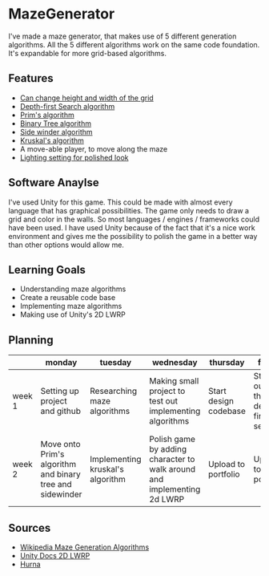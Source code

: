 # MazeGenerator
I've made a maze generator, that makes use of 5 different generation algorithms. All the 5 different algorithms work on the same code foundation. It's expandable for more grid-based algorithms.

## Features

- [Can change height and width of the grid](link)
- [Depth-first Search algorithm](https://en.wikipedia.org/wiki/Depth-first_search)
- [Prim's algorithm](https://en.wikipedia.org/wiki/Prim%27s_algorithm)
- [Binary Tree algorithm](https://en.wikipedia.org/wiki/Binary_tree)
- [Side winder algorithm](http://weblog.jamisbuck.org/2011/2/3/maze-generation-sidewinder-algorithm)
- [Kruskal's algorithm](https://en.wikipedia.org/wiki/Kruskal%27s_algorithm)
- A move-able player, to move along the maze
- [Lighting setting for polished look](https://docs.unity3d.com/Packages/com.unity.render-pipelines.lightweight@6.7/manual/2d-index.html)

## Software Anaylse 
I've used Unity for this game. This could be made with almost every language that has graphical possibilities. The game only needs to draw a grid and color in the walls. So most languages / engines / frameworks could have been used. I have used Unity because of the fact that it's a nice work environment and gives me the possibility to polish the game in a better way than other options would allow me.

## Learning Goals
- Understanding maze algorithms
- Create a reusable code base
- Implementing maze algorithms
- Making use of Unity's 2D LWRP
## Planning 
| | monday | tuesday | wednesday | thursday | friday |
| --- | --- | --- | --- | --- | --- |
|week 1 | Setting up project and github | Researching maze algorithms | Making small project to test out implementing algorithms | Start design codebase | Start out with the depth-first search |
|week 2 | Move onto Prim's algorithm and binary tree and sidewinder | Implementing kruskal's algorithm | Polish game by adding character to walk around and implementing 2d LWRP | Upload to portfolio | Upload to portfolio | 

## Sources

- [Wikipedia Maze Generation Algorithms](https://en.wikipedia.org/wiki/Maze_generation_algorithm)
- [Unity Docs 2D LWRP](https://docs.unity3d.com/Packages/com.unity.render-pipelines.lightweight@6.7/manual/2d-index.htm)
- [Hurna](https://hurna.io/academy/algorithms/maze_generator/index.html)
<!--stackedit_data:
eyJoaXN0b3J5IjpbMTAwODk0NTUwM119
-->